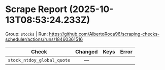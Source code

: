 # Scrape Report (2025-10-13T08:53:24.233Z)

Group: `stocks`  |  Run: https://github.com/AlbertoRoca96/scraping-checks-scheduler/actions/runs/18460361516

| Check | Changed | Keys | Error |
|---|:---:|:--|:--|
| `stock_ntdoy_global_quote` | — |  |  |
